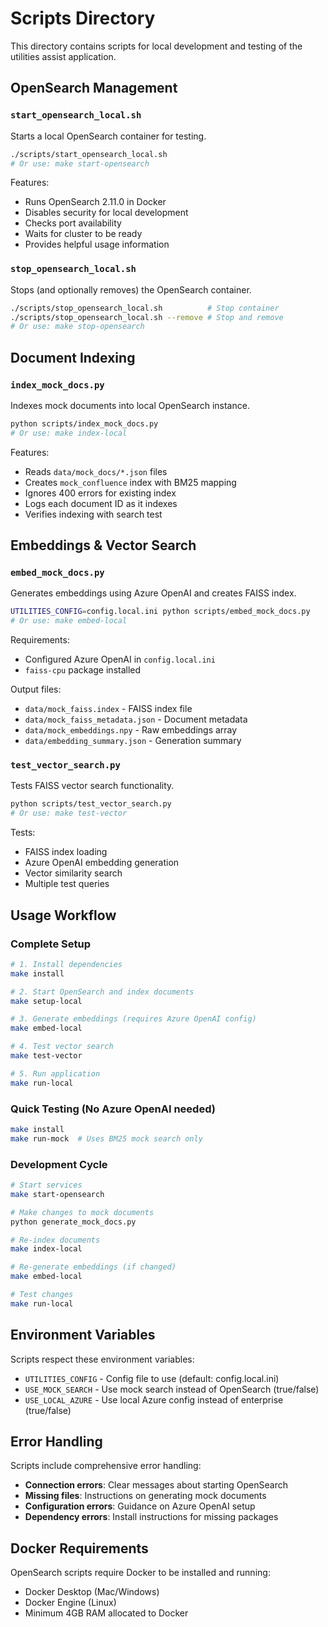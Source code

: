 # Scripts Directory

This directory contains scripts for local development and testing of the utilities assist application.

## OpenSearch Management

### `start_opensearch_local.sh`
Starts a local OpenSearch container for testing.
```bash
./scripts/start_opensearch_local.sh
# Or use: make start-opensearch
```

Features:
- Runs OpenSearch 2.11.0 in Docker
- Disables security for local development  
- Checks port availability
- Waits for cluster to be ready
- Provides helpful usage information

### `stop_opensearch_local.sh`
Stops (and optionally removes) the OpenSearch container.
```bash
./scripts/stop_opensearch_local.sh          # Stop container
./scripts/stop_opensearch_local.sh --remove # Stop and remove
# Or use: make stop-opensearch
```

## Document Indexing

### `index_mock_docs.py`
Indexes mock documents into local OpenSearch instance.
```bash
python scripts/index_mock_docs.py
# Or use: make index-local
```

Features:
- Reads `data/mock_docs/*.json` files
- Creates `mock_confluence` index with BM25 mapping
- Ignores 400 errors for existing index
- Logs each document ID as it indexes
- Verifies indexing with search test

## Embeddings & Vector Search  

### `embed_mock_docs.py`
Generates embeddings using Azure OpenAI and creates FAISS index.
```bash
UTILITIES_CONFIG=config.local.ini python scripts/embed_mock_docs.py
# Or use: make embed-local
```

Requirements:
- Configured Azure OpenAI in `config.local.ini`
- `faiss-cpu` package installed

Output files:
- `data/mock_faiss.index` - FAISS index file
- `data/mock_faiss_metadata.json` - Document metadata
- `data/mock_embeddings.npy` - Raw embeddings array
- `data/embedding_summary.json` - Generation summary

### `test_vector_search.py`
Tests FAISS vector search functionality.
```bash
python scripts/test_vector_search.py
# Or use: make test-vector
```

Tests:
- FAISS index loading
- Azure OpenAI embedding generation
- Vector similarity search
- Multiple test queries

## Usage Workflow

### Complete Setup
```bash
# 1. Install dependencies
make install

# 2. Start OpenSearch and index documents  
make setup-local

# 3. Generate embeddings (requires Azure OpenAI config)
make embed-local

# 4. Test vector search
make test-vector

# 5. Run application
make run-local
```

### Quick Testing (No Azure OpenAI needed)
```bash
make install
make run-mock  # Uses BM25 mock search only
```

### Development Cycle
```bash
# Start services
make start-opensearch

# Make changes to mock documents
python generate_mock_docs.py

# Re-index documents
make index-local

# Re-generate embeddings (if changed)  
make embed-local

# Test changes
make run-local
```

## Environment Variables

Scripts respect these environment variables:

- `UTILITIES_CONFIG` - Config file to use (default: config.local.ini)
- `USE_MOCK_SEARCH` - Use mock search instead of OpenSearch (true/false)
- `USE_LOCAL_AZURE` - Use local Azure config instead of enterprise (true/false)

## Error Handling

Scripts include comprehensive error handling:

- **Connection errors**: Clear messages about starting OpenSearch
- **Missing files**: Instructions on generating mock documents  
- **Configuration errors**: Guidance on Azure OpenAI setup
- **Dependency errors**: Install instructions for missing packages

## Docker Requirements

OpenSearch scripts require Docker to be installed and running:
- Docker Desktop (Mac/Windows)
- Docker Engine (Linux)
- Minimum 4GB RAM allocated to Docker
